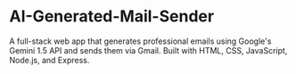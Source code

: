 # AI-Generated-Mail-Sender
A full-stack web app that generates professional emails using Google's Gemini 1.5 API and sends them via Gmail. Built with HTML, CSS, JavaScript, Node.js, and Express.

